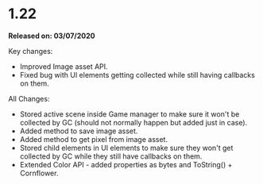 # 1.22

**Released on: 03/07/2020**

Key changes:

- Improved Image asset API.
- Fixed bug with UI elements getting collected while still having callbacks on them.

All Changes:

- Stored active scene inside Game manager to make sure it won't be collected by GC (should not normally happen but added just in case).
- Added method to save image asset.
- Added method to get pixel from image asset.
- Stored child elements in UI elements to make sure they won't get collected by GC while they still have callbacks on them.
- Extended Color API - added properties as bytes and ToString() + Cornflower.